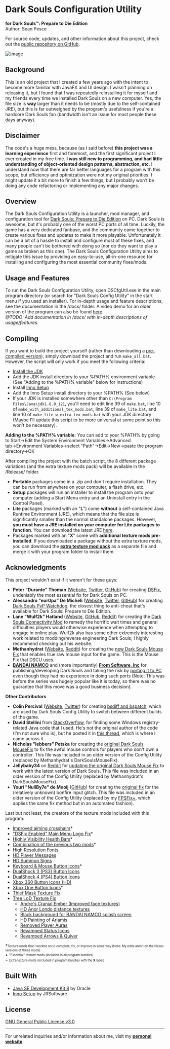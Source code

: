 # Dark Souls Configuration Utility  
**for Dark Souls™: Prepare to Die Edition**  
Author: Sean Pesce  
  
For source code, updates, and other information about this project, check out the [public repository on GitHub](https://github.com/SeanPesce/Dark_Souls_Config_Utility).  
  
![image](http://i.imgur.com/bqZAB4s.png)
  
## Background  
This is an old project that I created a few years ago with the intent to become more familiar with JavaFX and UI design. I wasn't planning on releasing it, but I found that I was repeatedly reinstalling it for myself and my friends every time we installed Dark Souls on a new computer. Yes, the file size is **way** larger than it needs to be (mostly due to the self-contained JRE), but this is far outweighed by the program's usefulness if you're a hardcore Dark Souls fan (bandwidth isn't an issue for most people these days anyway).  
  
## Disclaimer  
The code's a huge mess, because (as I said before) **this project was a learning experience** first and foremost, and the first significant project I ever created in my free time. **I was still new to programming, and had little understanding of object-oriented design patterns, abstraction, etc**. I understand now that there are far better languages for a program with this scope, but efficiency and optimization were not my original priorities. I might update it a bit more to finish a few things, but I probably won't be doing any code refactoring or implementing any major changes.
  
## Overview  
The Dark Souls Configuration Utility is a launcher, mod manager, and configuration tool for [Dark Souls: Prepare to Die Edition](http://store.steampowered.com/app/211420/) on PC. Dark Souls is awesome, but it's probably one of the worst PC ports of all time. Luckily, the game has a very dedicated fanbase, and the community came together to create various fixes and updates to make it more playable. Unfortunately it can be a bit of a hassle to install and configure most of these fixes, and many people can't be bothered with doing so (nor do they want to play a game as broken as this one). The Dark Souls Configuration Utility aims to mitigate this issue by providing an easy-to-use, all-in-one resource for installing and configuring the most essential community fixes/mods.  
  
## Usage and Features  
To run the Dark Souls Configuration Utility, open DSCfgUtil.exe in the main program directory (or search for "Dark Souls Config Utility" in the start menu if you used an installer). For in-depth usage and feature descriptions, see the documentation in the /docs/ folder. A video demo for an older version of the program can also be found [here](https://www.youtube.com/watch?v=OiVRokZtZAo).  
*@TODO: Add documentation in /docs/ with in-depth descriptions of usage/features.*  
  
## Compiling  
If you want to build the project yourself (rather than downloading a [pre-compiled version](https://github.com/SeanPesce/Dark_Souls_Config_Utility/releases)), simply download the project and run `make_all.bat`. However, the script will only work if you meet the following criteria:  

* [Install the JDK](http://www.oracle.com/technetwork/java/javase/downloads/jdk8-downloads-2133151.html)  
* Add the JDK install directory to your %PATH% environment variable (See "Adding to the %PATH% variable" below for instructions)  
* Install [Inno Setup](http://www.jrsoftware.org/isdl.php)   
* Add the Inno Setup install directory to your %PATH% (See below)  
* If your JDK is installed somewhere other than `C:\Program Files\Java\jdk1.8.0_121`, you'll need to edit line 39 of `make.bat`, line 10 of `make_with_additional_tex_mods.bat`, line 39 of `make_lite.bat`, and line 10 of `make_lite_w_extra_tex_mods.bat` with your JDK directory (Maybe I'll update this script to be more universal at some point so this won't be necessary).  
  
  
**Adding to the %PATH% variable:** You can add to your %PATH% by going to Start→Edit the System Environment Variables→Advanced tab→Environment Variables→select "Path"→Edit→New→paste the program directory→OK  
  

After compiling the project with the batch script, the 8 different package variations (and the extra texture mods pack) will be available in the /Release/ folder.  
* **Portable** packages come in a .zip and don't require installation. They can be run from anywhere on your computer, a flash drive, etc.  
* **Setup** packages will run an installer to install the program onto your computer (adding a Start Menu entry and an Uninstall entry in the Control Panel).  
* **Lite** packages (marked with an "**L**") come **without** a self-contained Java Runtime Environment (JRE), which means that the file size is significantly smaller than the normal standalone packages. However, **you must have a JRE installed on your computer for Lite packages to function**. You can download the latest JRE [here](https://java.com/en/download/).  
* Packages marked with an "**X**" come with **additional texture mods pre-installed**. If you downloaded a package without the extra texture mods, you can download the **[extra texture mod pack](https://github.com/SeanPesce/Dark_Souls_Config_Utility/releases)** as a separate file and merge it with your program folder to install them.  


## Acknowledgments  
This project wouldn't exist if it weren't for these guys:  

* **Peter "Durante" Thoman** ([Website](http://blog.metaclassofnil.com/), [Twitter](https://twitter.com/Durante_PT), [GitHub](https://github.com/PeterTh)) for creating [DSFix](http://www.nexusmods.com/darksouls/mods/19/), undeniably the most essential fix for Dark Souls on PC.  
* **Alessandro "eur0pa" De Micheli** ([Website](https://alessandro.pw/), [Twitter](https://twitter.com/eur0pa_), [GitHub](https://github.com/eur0pa)) for creating [Dark Souls PvP Watchdog](http://www.nexusmods.com/darksouls/mods/849/), the closest thing to anti-cheat that's available for Dark Souls: Prepare to Die Edition.  
* **Lane "Wulf2k" Hatland** ([Website](http://wulf2k.ca/), [GitHub](https://github.com/Wulf2k), [Reddit](https://www.reddit.com/user/Wulf2k/)) for creating the [Dark Souls Connectivity Mod](http://wulf2k.ca/PC/DaS/DSCM.html) to remedy the horrific wait times and general difficulties players would otherwise experience when attempting to engage in online play. Wulf2k also has some other extremely interesting work related to modding/reverse engineering Dark Souls; I highly recommend checking out his website.  
* **Methanhydrat** ([Website](https://methanhydrat.wordpress.com/), [Reddit](https://www.reddit.com/user/Methanhydrat)) for creating the [new Dark Souls Mouse Fix](https://www.reddit.com/r/pcgaming/comments/69t878/darksoulsmousefix_v14_beta_released_new_binding/) that enables true raw mouse input for the game. This is the Mouse Fix that DSCU uses.  
* **[BANDAI NAMCO](https://www.bandainamcoent.com/)** and (more importantly) **[From Software, Inc](http://www.fromsoftware.jp/pc_en/)** for publishing/developing Dark Souls and taking the risk by [porting it to PC](http://www.pcgamer.com/dark-souls-pc-petition-at-nearly-70000-signatures-namco-listening/) even though they had no experience in doing such ports (Note: This was before the series was hugely popular like it is today, so there was no guarantee that this move was a good business decision).  
  
  
**Other Contributors**  

* **Colin Percival** ([Website](http://www.daemonology.net/), [Twitter](https://twitter.com/cperciva)) for creating [bsdiff and bspatch](http://www.daemonology.net/bsdiff/), which are used by Dark Souls Config Utility to switch between different builds of the game.  
* **David Stellini** from [StackOverflow](http://stackoverflow.com/users/656963/david), for finding some Windows registry-related Java code that I used. He's not the original author of the code (I'm not sure who is), but he posted it in [this thread](http://stackoverflow.com/questions/62289/read-write-to-windows-registry-using-java), which is where I came across it.  
* **Nicholas "lebbers" Petska** for creating the [original Dark Souls MouseFix](http://pages.cs.wisc.edu/~petska/) to fix the awful mouse controls for players who don't own a controller. This file was included in an older version of the Config Utility (replaced by Methanhydrat's DarkSoulsMouseFix).  
* **Jellybaby34** on [Reddit](https://www.reddit.com/user/Jellybaby34) for [updating the original Dark Souls Mouse Fix](https://www.reddit.com/r/darksouls/comments/3ay9aj/dsmfix_update_for_new_steamworks_patch/) to work with the latest version of Dark Souls. This file was included in an older version of the Config Utility (replaced by Methanhydrat's DarkSoulsMouseFix).
* **Youri "NullBy7e" de Mooij** ([GitHub](https://github.com/NullBy7e)) for creating the [original fix](http://www.nexusmods.com/darksouls/mods/862/) for the (relatively unknown) bonfire input glitch. This file was included in an older version of the Config Utility (replaced by my [FPSFix+](https://github.com/SeanPesce/FPSFix-Plus), which applies the same fix method but in an automated fashion).

Last but not least, the creators of the texture mods included with this program:  

* [Improved aiming crosshairs](http://www.nexusmods.com/darksouls/mods/643/)*  
* ["DSFix Enabled" Main Menu Logo Fix](https://www.nexusmods.com/darksouls/mods/758/)*  
* [Highly Visibility Health Bars](http://www.nexusmods.com/darksouls/mods/40/)*  
* [Combination of the previous two mods](http://www.nexusmods.com/darksouls/mods/892/)*  
* [High Resolution Fonts](http://www.nexusmods.com/darksouls/mods/22)  
* [HD Player Messages](http://www.nexusmods.com/darksouls/mods/389/)  
* [HD Summon Signs](http://www.nexusmods.com/darksouls/mods/394/)  
* [Keyboard & Mouse Button icons](http://www.nexusmods.com/darksouls/mods/840/)*  
* [DualShock 3 (PS3) Button Icons](http://www.nexusmods.com/darksouls/mods/135/)  
* [DualShock 4 (PS4) Button Icons](http://www.nexusmods.com/darksouls/mods/690/)  
* [Xbox 360 Button Icons (HD)](http://www.nexusmods.com/darksouls/mods/171/)  
* [Xbox One Button Icons](http://www.nexusmods.com/darksouls/mods/1061/)*  
* [Thief Mask Texture Fix](http://www.nexusmods.com/darksouls/mods/355/)  
* [Tree LoD Texture Fix](http://www.nexusmods.com/darksouls/mods/67/)  
  * [Andre's Cranial Ember (Improved face textures)](http://www.nexusmods.com/darksouls/mods/23/)  
  * [HD Anor Londo distance textures](http://www.nexusmods.com/darksouls/mods/132/)  
  * [Black background for BANDAI NAMCO splash screen](http://www.nexusmods.com/darksouls/mods/175/)  
  * [HD Painting of Ariamis](http://www.nexusmods.com/darksouls/mods/148/)  
  * [Removed Player Auras](http://www.nexusmods.com/darksouls/mods/62/)  
  * [Revamped Status Icons](http://www.nexusmods.com/darksouls/mods/8/)  
  * [Revamped Arrows & Quiver](http://www.nexusmods.com/darksouls/mods/197/)  
  
*<sub><sup>Texture mods that I worked on to complete, fix, or improve in some way (Note: My edits aren't on the Nexus versions of these mods)</sup></sub>  
• <sub><sup>"Essential" texture mods (included in all program bundles)</sup></sub>  
◦ <sub><sup>Extra texture mods (included in program bundles with the **X** label)</sup></sub>  


## Built With  
 * [Java SE Development Kit 8](http://www.oracle.com/technetwork/java/javase/downloads/jdk8-downloads-2133151.html) by Oracle  
 * [Inno Setup](http://www.jrsoftware.org/isinfo.php) by JRSoftware  


## License  
[GNU General Public License v3.0](LICENSE)  


---------------------------------------------

For unrelated inquiries and/or information about me, visit my **[personal website](https://SeanPesce.github.io)**.  
